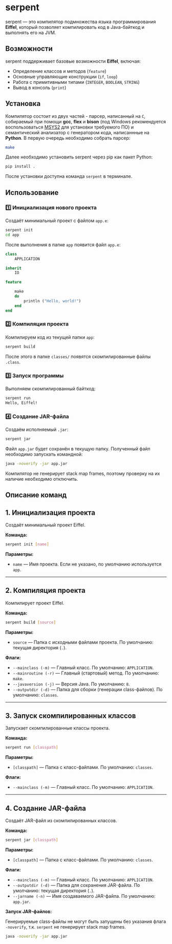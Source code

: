 # serpent
serpent — это компилятор подмножества языка программирования **Eiffel**, который позволяет компилировать код в Java-байткод и выполнять его на JVM.

## Возможности
serpent поддерживает базовые возможности **Eiffel**, включая:
- Определение классов и методов (`feature`)
- Основные управляющие конструкции (`if`, `loop`)
- Работа с примитивными типами (`INTEGER`, `BOOLEAN`, `STRING`)
- Вывод в консоль (`print`)

## Установка
Компилятор состоит из двух частей - парсер, написанный на `C`, собираемый при помощи **gcc**, **flex** и **bison** (под Windows рекомендуется воспользоваться [MSYS2](https://www.msys2.org/) для установки требуемого ПО) и семантический анализатор с генератором кода, написаннные на **Python**. В первую очередь необходимо собрать парсер:
```bash
make
```
Далее необходимо установить serpent через pip как пакет Python:
```bash
pip install .
```
После установки доступна команда `serpent` в терминале.

## Использование
### 1️⃣ Инициализация нового проекта
Создаёт минимальный проект с файлом `app.e`:
```bash
serpent init
cd app
```

После выполнения в папке `app` появится файл `app.e`:
```eiffel
class
    APPLICATION

inherit
    IO

feature

    make
    do
        println ("Hello, world!")
    end
end
```

### 2️⃣ Компиляция проекта
Компилируем код из текущей папки `app`:
```bash
serpent build
```
После этого в папке `classes/` появятся скомпилированные файлы `.class`.

### 3️⃣ Запуск программы
Выполняем скомпилированный байткод:
```bash
serpent run
Hello, Eiffel!
```

### 4️⃣ Создание JAR-файла
Создаём исполняемый `.jar`:
```bash
serpent jar
```
Файл `app.jar` будет сохранён в текущую папку. Полученный файл необходимо запускать командной:
```bash
java -noverify -jar app.jar
```
Компилятор не генерирует stack map frames, поэтому проверку на их наличие необходимо отключить.

## Описание команд

## 1. Инициализация проекта

Создаёт минимальный проект Eiffel.

**Команда:**

```bash
serpent init [name]
```

**Параметры:**

- `name` — Имя проекта. Если не указано, по умолчанию используется `app`.

---

## 2. Компиляция проекта

Компилирует проект Eiffel.

**Команда:**

```bash
serpent build [source]
```

**Параметры:**

- `source` — Папка с исходными файлами проекта. По умолчанию: текущая директория (`.`).

**Флаги:**

- `--mainclass (-m)` — Главный класс. По умолчанию: `APPLICATION`.
- `--mainroutine (-r)` — Главный (стартовый) метод. По умолчанию: `make`.
- `--javaversion (-j)` — Версия Java. По умолчанию: `8`.
- `--outputdir (-d)` — Папка для сборки (генерации class-файлов). По умолчанию: `classes`.

---
   ## 3. Запуск скомпилированных классов

Запускает скомпилированные классы проекта.

**Команда:**

```bash
serpent run [classpath]
```

**Параметры:**

- `[classpath]` — Папка с класс-файлами. По умолчанию: `classes`.

**Флаги:**

- `--mainclass (-m)` — Главный класс. По умолчанию: `APPLICATION`.

---

## 4. Создание JAR-файла

Создаёт JAR-файл из скомпилированных классов.

**Команда:**

```bash
serpent jar [classpath]
```

**Параметры:**

- `[classpath]` — Папка с класс-файлами. По умолчанию: `classes`.

**Флаги:**

- `--mainclass (-m)` — Главный класс. По умолчанию: `APPLICATION`.
- `--outputdir (-d)` — Папка для сохранения JAR-файла. По умолчанию: текущая директория (`.`).
- `--jarname (-n)` — Имя создаваемого JAR-файла. По умолчанию: `app.jar`.

**Запуск JAR-файлов:**

Генерируемые class-файлы не могут быть запущены без указания флага `-noverify`, т.к. `serpent` не генерирует stack map frames.

```bash
java -noverify -jar app.jar
```
